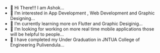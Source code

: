 - 👋 Hi There!!! I am Ashok...
- 👀 I’m interested in App Development , Web Development and Graphic Designing...
- 🌱 I’m currently learning more on Flutter and Graphic Desiginig...
- 💞️ I’m looking for working on more real time mobile applications those will be helpful to people...
- 🏫 I have completed my Under Graduation in JNTUA College of Engineering Pulivendula...


